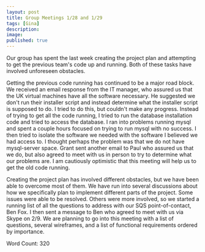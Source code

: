 ```yaml
---
layout: post
title: Group Meetings 1/28 and 1/29
tags: [Gina]
description:
image:
published: true
---
```


Our group has spent the last week creating the project plan and attempting to get the previous team's code up and running. Both of these tasks have involved unforeseen obstacles.

Getting the previous code running has continued to be a major road block. We received an email response from the IT manager, who assured us that the UK virtual machines have all the software necessary. He suggested we don't run their installer script and instead determine what the installer script is supposed to do. I tried to do this, but couldn't make any progress. Instead of trying to get all the code running, I tried to run the database installation code and tried to access the database. I ran into problems running mysql and spent a couple hours focused on trying to run mysql with no success. I then tried to isolate the software we needed with the software I believed we had access to. I thought perhaps the problem was that we do not have mysql-server space. Grant sent another email to Paul who assured us that we do, but also agreed to meet with us in person to try to determine what our problems are. I am cautiously optimistic that this meeting will help us to get the old code running.

Creating the project plan has involved different obstacles, but we have been able to overcome most of them. We have run into several discussions about how we specifically plan to implement different parts of the project. Some issues were able to be resolved. Others were more involved, so we started a running list of all the questions to address with our SQS point-of-contact, Ben Fox. I then sent a message to Ben who agreed to meet with us via Skype on 2/9. We are planning to go into this meeting with a list of questions, several wireframes, and a list of functional requirements ordered by importance.   

Word Count: 320
